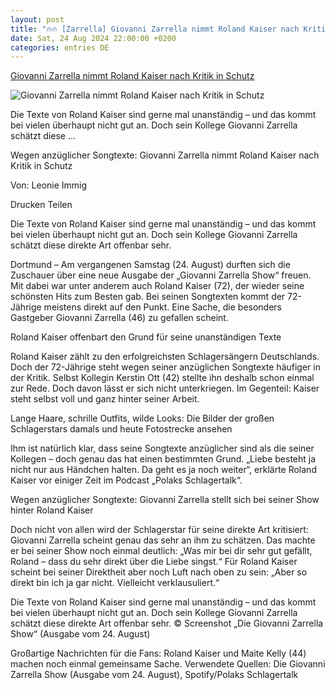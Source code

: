 ```yaml
---
layout: post
title: "🔥🔥 [Zarrella] Giovanni Zarrella nimmt Roland Kaiser nach Kritik in Schutz"
date: Sat, 24 Aug 2024 22:00:00 +0200
categories: entries DE
---
```

[Giovanni Zarrella nimmt Roland Kaiser nach Kritik in Schutz](https://www.merkur.de/tv/giovanni-zarrella-roland-kaiser-schlager-kritik-songtexte-zdf-dortmund-zr-93260634.html)

![Giovanni Zarrella nimmt Roland Kaiser nach Kritik in Schutz](https://www.merkur.de/assets/images/35/428/35428973-die-texte-von-roland-kaiser-sind-gerne-mal-unanstaendig-und-das-kommt-bei-vielen-ueberhaupt-nicht-gut-an-doch-sein-kollege-giovanni-zarrella-schaetzt-2Hfe.jpg)

Die Texte von Roland Kaiser sind gerne mal unanständig – und das kommt bei vielen überhaupt nicht gut an. Doch sein Kollege Giovanni Zarrella schätzt diese ...

Wegen anzüglicher Songtexte: Giovanni Zarrella nimmt Roland Kaiser nach Kritik in Schutz

Von: Leonie Immig

Drucken Teilen

Die Texte von Roland Kaiser sind gerne mal unanständig – und das kommt bei vielen überhaupt nicht gut an. Doch sein Kollege Giovanni Zarrella schätzt diese direkte Art offenbar sehr.

Dortmund – Am vergangenen Samstag (24. August) durften sich die Zuschauer über eine neue Ausgabe der „Giovanni Zarrella Show“ freuen. Mit dabei war unter anderem auch Roland Kaiser (72), der wieder seine schönsten Hits zum Besten gab. Bei seinen Songtexten kommt der 72-Jährige meistens direkt auf den Punkt. Eine Sache, die besonders Gastgeber Giovanni Zarrella (46) zu gefallen scheint.

Roland Kaiser offenbart den Grund für seine unanständigen Texte

Roland Kaiser zählt zu den erfolgreichsten Schlagersängern Deutschlands. Doch der 72-Jährige steht wegen seiner anzüglichen Songtexte häufiger in der Kritik. Selbst Kollegin Kerstin Ott (42) stellte ihn deshalb schon einmal zur Rede. Doch davon lässt er sich nicht unterkriegen. Im Gegenteil: Kaiser steht selbst voll und ganz hinter seiner Arbeit.

Lange Haare, schrille Outfits, wilde Looks: Die Bilder der großen Schlagerstars damals und heute Fotostrecke ansehen

Ihm ist natürlich klar, dass seine Songtexte anzüglicher sind als die seiner Kollegen – doch genau das hat einen bestimmten Grund. „Liebe besteht ja nicht nur aus Händchen halten. Da geht es ja noch weiter“, erklärte Roland Kaiser vor einiger Zeit im Podcast „Polaks Schlagertalk“.

Wegen anzüglicher Songtexte: Giovanni Zarrella stellt sich bei seiner Show hinter Roland Kaiser

Doch nicht von allen wird der Schlagerstar für seine direkte Art kritisiert: Giovanni Zarrella scheint genau das sehr an ihm zu schätzen. Das machte er bei seiner Show noch einmal deutlich: „Was mir bei dir sehr gut gefällt, Roland – dass du sehr direkt über die Liebe singst.“ Für Roland Kaiser scheint bei seiner Direktheit aber noch Luft nach oben zu sein: „Aber so direkt bin ich ja gar nicht. Vielleicht verklausuliert.“

Die Texte von Roland Kaiser sind gerne mal unanständig – und das kommt bei vielen überhaupt nicht gut an. Doch sein Kollege Giovanni Zarrella schätzt diese direkte Art offenbar sehr. © Screenshot „Die Giovanni Zarrella Show“ (Ausgabe vom 24. August)

Großartige Nachrichten für die Fans: Roland Kaiser und Maite Kelly (44) machen noch einmal gemeinsame Sache. Verwendete Quellen: Die Giovanni Zarrella Show (Ausgabe vom 24. August), Spotify/Polaks Schlagertalk

